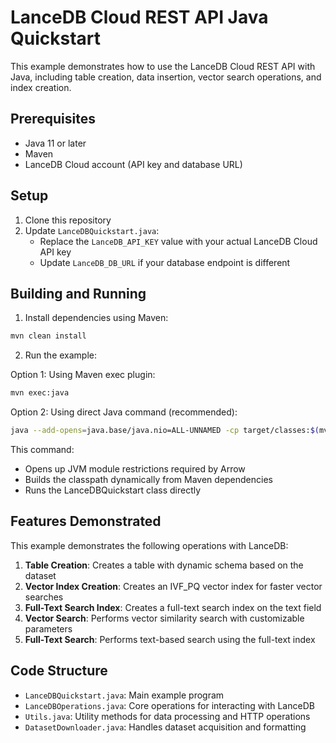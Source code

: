 # LanceDB Cloud REST API Java Quickstart

This example demonstrates how to use the LanceDB Cloud REST API with Java, including table creation, data insertion, vector search operations, and index creation.

## Prerequisites

- Java 11 or later
- Maven
- LanceDB Cloud account (API key and database URL)

## Setup

1. Clone this repository
2. Update `LanceDBQuickstart.java`:
   - Replace the `LanceDB_API_KEY` value with your actual LanceDB Cloud API key
   - Update `LanceDB_DB_URL` if your database endpoint is different

## Building and Running

1. Install dependencies using Maven:
```bash
mvn clean install
```

2. Run the example:

Option 1: Using Maven exec plugin:
```bash
mvn exec:java
```

Option 2: Using direct Java command (recommended):
```bash
java --add-opens=java.base/java.nio=ALL-UNNAMED -cp target/classes:$(mvn dependency:build-classpath -Dmdep.outputFile=/dev/stdout -q) LanceDBQuickstart
```

This command:
- Opens up JVM module restrictions required by Arrow
- Builds the classpath dynamically from Maven dependencies
- Runs the LanceDBQuickstart class directly

## Features Demonstrated

This example demonstrates the following operations with LanceDB:

1. **Table Creation**: Creates a table with dynamic schema based on the dataset
2. **Vector Index Creation**: Creates an IVF_PQ vector index for faster vector searches
3. **Full-Text Search Index**: Creates a full-text search index on the text field
4. **Vector Search**: Performs vector similarity search with customizable parameters
5. **Full-Text Search**: Performs text-based search using the full-text index

## Code Structure

- `LanceDBQuickstart.java`: Main example program
- `LanceDBOperations.java`: Core operations for interacting with LanceDB
- `Utils.java`: Utility methods for data processing and HTTP operations
- `DatasetDownloader.java`: Handles dataset acquisition and formatting